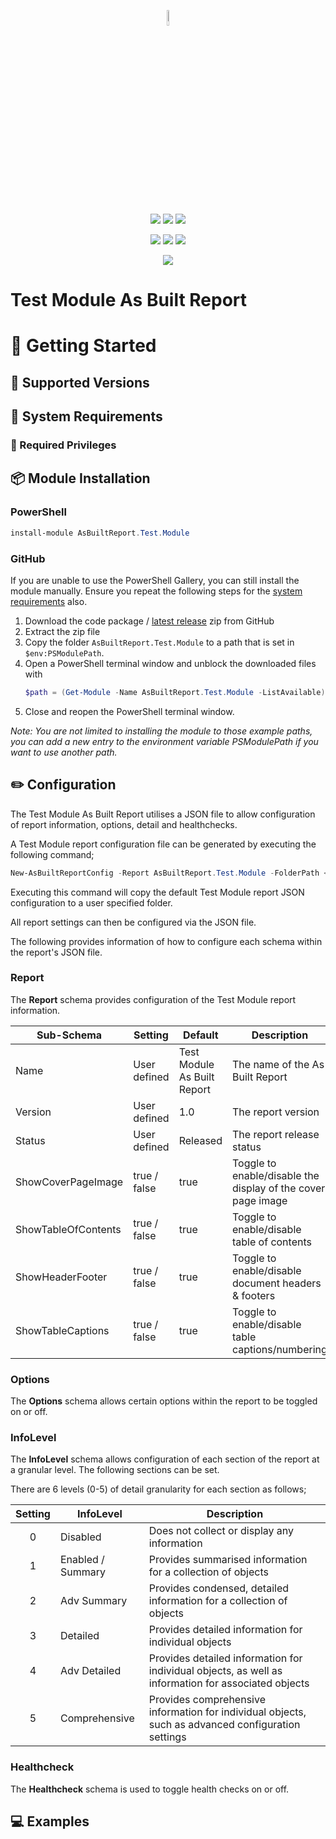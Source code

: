 <p align="center">
    <a href="https://www.asbuiltreport.com/" alt="AsBuiltReport"></a> 
            <img src='https://raw.githubusercontent.com/AsBuiltReport/AsBuiltReport/master/AsBuiltReport.png' width="8%" height="8%" /></a>
</p>
<p align="center">
    <a href="https://www.powershellgallery.com/packages/AsBuiltReport.Test.Module/" alt="PowerShell Gallery Version">
        <img src="https://img.shields.io/powershellgallery/v/AsBuiltReport.Test.Module.svg" /></a>
    <a href="https://www.powershellgallery.com/packages/AsBuiltReport.Test.Module/" alt="PS Gallery Downloads">
        <img src="https://img.shields.io/powershellgallery/dt/AsBuiltReport.Test.Module.svg" /></a>
    <a href="https://www.powershellgallery.com/packages/AsBuiltReport.Test.Module/" alt="PS Platform">
        <img src="https://img.shields.io/powershellgallery/p/AsBuiltReport.Test.Module.svg" /></a>
</p>
<p align="center">
    <a href="https://github.com/AsBuiltReport/AsBuiltReport.Test.Module/graphs/commit-activity" alt="GitHub Last Commit">
        <img src="https://img.shields.io/github/last-commit/AsBuiltReport/AsBuiltReport.Test.Module/master.svg" /></a>
    <a href="https://raw.githubusercontent.com/AsBuiltReport/AsBuiltReport.Test.Module/master/LICENSE" alt="GitHub License">
        <img src="https://img.shields.io/github/license/AsBuiltReport/AsBuiltReport.Test.Module.svg" /></a>
    <a href="https://github.com/AsBuiltReport/AsBuiltReport.Test.Module/graphs/contributors" alt="GitHub Contributors">
        <img src="https://img.shields.io/github/contributors/AsBuiltReport/AsBuiltReport.Test.Module.svg"/></a>
</p>
<p align="center">
    <a href="https://twitter.com/AsBuiltReport" alt="Twitter">
            <img src="https://img.shields.io/twitter/follow/AsBuiltReport.svg?style=social"/></a>
</p>

# Test Module As Built Report

# :beginner: Getting Started

## :floppy_disk: Supported Versions


## :wrench: System Requirements


### :closed_lock_with_key: Required Privileges


## :package: Module Installation

### PowerShell

```powershell
install-module AsBuiltReport.Test.Module
```

### GitHub
If you are unable to use the PowerShell Gallery, you can still install the module manually. Ensure you repeat the following steps for the [system requirements](https://github.com/AsBuiltReport/AsBuiltReport.Test.Module#wrench-system-requirements) also.

1. Download the code package / [latest release](https://github.com/AsBuiltReport/AsBuiltReport.Test.Module/releases/latest) zip from GitHub
2. Extract the zip file
3. Copy the folder `AsBuiltReport.Test.Module` to a path that is set in `$env:PSModulePath`.
4. Open a PowerShell terminal window and unblock the downloaded files with
    ```powershell
    $path = (Get-Module -Name AsBuiltReport.Test.Module -ListAvailable).ModuleBase; Unblock-File -Path $path\*.psd1; Unblock-File -Path $path\Src\Public\*.ps1; Unblock-File -Path $path\Src\Private\*.ps1
    ```
5. Close and reopen the PowerShell terminal window.

_Note: You are not limited to installing the module to those example paths, you can add a new entry to the environment variable PSModulePath if you want to use another path._

## :pencil2: Configuration

The Test Module As Built Report utilises a JSON file to allow configuration of report information, options, detail and healthchecks. 

A Test Module report configuration file can be generated by executing the following command;
```powershell
New-AsBuiltReportConfig -Report AsBuiltReport.Test.Module -FolderPath <User specified folder> -Filename <Optional> 
```

Executing this command will copy the default Test Module report JSON configuration to a user specified folder. 

All report settings can then be configured via the JSON file.

The following provides information of how to configure each schema within the report's JSON file.

### Report
The **Report** schema provides configuration of the Test Module report information.

| Sub-Schema          | Setting      | Default                        | Description                                                  |
|---------------------|--------------|--------------------------------|--------------------------------------------------------------|
| Name                | User defined | Test Module As Built Report | The name of the As Built Report                              |
| Version             | User defined | 1.0                            | The report version                                           |
| Status              | User defined | Released                       | The report release status                                    |
| ShowCoverPageImage  | true / false | true                           | Toggle to enable/disable the display of the cover page image |
| ShowTableOfContents | true / false | true                           | Toggle to enable/disable table of contents                   |
| ShowHeaderFooter    | true / false | true                           | Toggle to enable/disable document headers & footers          |
| ShowTableCaptions   | true / false | true                           | Toggle to enable/disable table captions/numbering            |

### Options
The **Options** schema allows certain options within the report to be toggled on or off.

### InfoLevel
The **InfoLevel** schema allows configuration of each section of the report at a granular level. The following sections can be set.

There are 6 levels (0-5) of detail granularity for each section as follows;

| Setting | InfoLevel         | Description                                                                                                                                |
|:-------:|-------------------|--------------------------------------------------------------------------------------------------------------------------------------------|
|    0    | Disabled          | Does not collect or display any information                                                                                                |
|    1    | Enabled / Summary | Provides summarised information for a collection of objects                                                                                |
|    2    | Adv Summary       | Provides condensed, detailed information for a collection of objects                                                                       |
|    3    | Detailed          | Provides detailed information for individual objects                                                                                       |
|    4    | Adv Detailed      | Provides detailed information for individual objects, as well as information for associated objects                                        |
|    5    | Comprehensive     | Provides comprehensive information for individual objects, such as advanced configuration settings                                         |

### Healthcheck
The **Healthcheck** schema is used to toggle health checks on or off.

## :computer: Examples 


